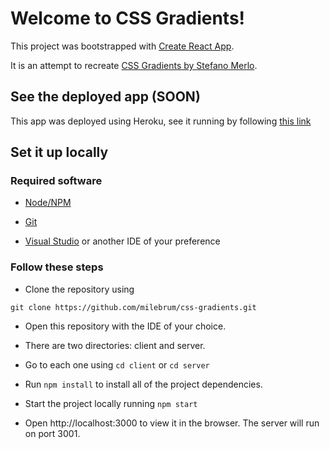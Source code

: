 # Welcome to CSS Gradients!

This project was bootstrapped with [Create React App](https://github.com/facebook/create-react-app).

It is an attempt to recreate [CSS Gradients by Stefano Merlo](https://www.css-gradient.com/).

## See the deployed app (SOON)

This app was deployed using Heroku, see it running by following [this link](https://css-gradients.herokuapp.com/)

## Set it up locally

### Required software

- [Node/NPM](https://nodejs.org/en/download/)

- [Git](https://git-scm.com/downloads)

- [Visual Studio](https://code.visualstudio.com/) or another IDE of your preference

### Follow these steps

- Clone the repository using

```
git clone https://github.com/milebrum/css-gradients.git
```

- Open this repository with the IDE of your choice.

- There are two directories: client and server.

- Go to each one using ```cd client``` or ```cd server```

- Run ```npm install``` to install all of the project dependencies.

- Start the project locally running ```npm start```

- Open http://localhost:3000 to view it in the browser. The server will run on port 3001.
